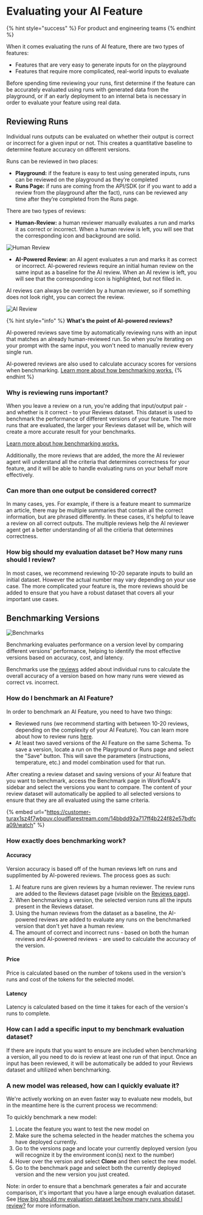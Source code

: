 # Evaluating your AI Feature

{% hint style="success" %}
For product and engineering teams
{% endhint %}

When it comes evaluating the runs of AI feature, there are two types of features:

- Features that are very easy to generate inputs for on the playground
- Features that require more complicated, real-world inputs to evaluate

Before spending time reviewing your runs, first determine if the feature can be accurately evaluated using runs with generated data from the playground, or if an early deployment to an internal beta is necessary in order to evaluate your feature using real data.

## Reviewing Runs

Individual runs outputs can be evaluated on whether their output is correct or incorrect for a given input or not. This creates a quantitative baseline to determine feature accuracy on different versions.

Runs can be reviewed in two places:
- **Playground:** if the feature is easy to test using generated inputs, runs can be reviewed on the playground as they’re completed
- **Runs Page:** if runs are coming from the API/SDK (or if you want to add a review from the playground after the fact), runs can be reviewed any time after they’re completed from the Runs page. 

There are two types of reviews:
- **Human-Review:** a human reviewer manually evaluates a run and marks it as correct or incorrect. When a human review is left, you will see that the corresponding icon and background are solid.

![Human Review](../assets/images/reviews/human-review.png)

- **AI-Powered Review:** an AI agent evaluates a run and marks it as correct or incorrect. AI-powered reviews require an initial human review on the same input as a baseline for the AI review. When an AI review is left, you will see that the corresponding icon is highlighted, but not filled in. 

AI reviews can always be overriden by a human reviewer, so if something does not look right, you can correct the review.

![AI Review](../assets/images/reviews/ai-review.png)

{% hint style="info" %}
**What's the point of AI-powered reviews?**

AI-powered reviews save time by automatically reviewing runs with an input that matches an already human-reviewed run. So when you're iterating on your prompt with the same input, you won't need to manually review every single run.

AI-powered reviews are also used to calculate accuracy scores for versions when benchmarking. [Learn more about how benchmarking works.](#benchmarking-versions)
{% endhint %}

### Why is reviewing runs important?

When you leave a review on a run, you're adding that input/output pair - and whether is it correct - to your Reviews dataset. This dataset is used to benchmark the performance of different versions of your feature. The more runs that are evaluated, the larger your Reviews dataset will be, which will create a more accurate result for your benchmarks.

[Learn more about how benchmarking works.](#benchmarking-versions)

Additionally, the more reviews that are added, the more the AI reviewer agent will understand all the criteria that determines correctness for your feature, and it will be able to handle evaluating runs on your behalf more effectively.

### Can more than one output be considered correct?

In many cases, yes. For example, if there is a feature meant to summarize an article, there may be multiple summaries that contain all the correct information, but are phrased differently. In these cases, it's helpful to leave a review on all correct outputs. The multiple reviews help the AI reviewer agent get a better understanding of all the critieria that determines correctness.

### How big should my evaluation dataset be? How many runs should I review?

In most cases, we recommend reviewing 10-20 separate inputs to build an initial dataset. However the actual number may vary depending on your use case. The more complicated your feature is, the more reviews should be added to ensure that you have a robust dataset that covers all your important use cases. 

## Benchmarking Versions

![Benchmarks](../assets/images/benchmarks/benchmark-table.png)

Benchmarking evaluates performance on a version level by comparing different versions' performance, helping to identify the most effective versions based on accuracy, cost, and latency.

Benchmarks use the [reviews](#reviewing-runs) added about individual runs to calculate the overall accuracy of a version based on how many runs were viewed as correct vs. incorrect.

### How do I benchmark an AI Feature?

In order to benchmark an AI Feature, you need to have two things:
- Reviewed runs (we recommend starting with between 10-20 reviews, depending on the complexity of your AI Feature). You can learn more about how to review runs [here](../features/reviews.md).
- At least two saved versions of the AI Feature on the same Schema. To save a version, locate a run on the Playground or Runs page and select the "Save" button. This will save the parameters (instructions, temperature, etc.) and model combination used for that run.

After creating a review dataset and saving versions of your AI feature that you want to benchmark, access the Benchmark page in WorkflowAI's sidebar and select the versions you want to compare. The content of your review dataset will automatically be applied to all selected versions to ensure that they are all evaluated using the same criteria.

{% embed url="https://customer-turax1sz4f7wbpuv.cloudflarestream.com/14bbdd92a717ff4b224f82e57bdfca09/watch" %}

### How exactly does benchmarking work?

#### Accuracy

Version accuracy is based off of the human reviews left on runs and supplimented by AI-powered reviews. The process goes as such:

1. AI feature runs are given reviews by a human reviewer. The review runs are added to the Reviews dataset page (visible on the [Reviews page](../features/reviews.md)).
2. When benchmarking a version, the selected version runs all the inputs present in the Reviews dataset.
3. Using the human reviews from the dataset as a baseline, the AI-powered reviews are added to evaluate any runs on the benchmarked version that don't yet have a human review.
4. The amount of correct and incorrect runs - based on both the human reviews and AI-powered reviews - are used to calculate the accuracy of the version.

#### Price
Price is calculated based on the number of tokens used in the version's runs and cost of the tokens for the selected model.

#### Latency
Latency is calculated based on the time it takes for each of the version's runs to complete.

### How can I add a specific input to my benchmark evaluation dataset?

If there are inputs that you want to ensure are included when benchmarking a version, all you need to do is review at least one run of that input. Once an input has been reviewed, it will be automatically be added to your Reviews dataset and ultilized when benchmarking.

### A new model was released, how can I quickly evaluate it?

We're actively working on an even faster way to evaluate new models, but in the meantime here is the current process we recommend:

To quickly benchmark a new model:
1. Locate the feature you want to test the new model on
2. Make sure the schema selected in the header matches the schema you have deployed currently. 
3. Go to the versions page and locate your currently deployed version (you will recognize it by the environment icon(s) next to the number)
4. Hover over the version and select **Clone** and then select the new model.
5. Go to the benchmark page and select both the currently deployed version and the new version you just created.

Note: in order to ensure that a benchmark generates a fair and accurate comparison, it's important that you have a large enough evaluation dataset. See [How big should my evaluation dataset be/how many runs should I review?](#how-big-should-my-evaluation-dataset-be-how-many-runs-should-i-review) for more information.